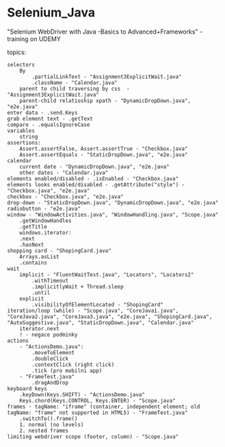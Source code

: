 # Selenium_Java
"Selenium WebDriver with Java -Basics to Advanced+Frameworks" - training on UDEMY

topics:

	selectors
		By
			.partialLinkText - "Assignment3ExplicitWait.java"
			.className - "Calendar.java"
		parent to child traversing by css  - "Assignment3ExplicitWait.java"
		parent-child relatioship xpath - "DynamicDropDown.java", "e2e.java"
	enter data - .send.Keys
	grab element text - .getText
	compare - .equalsIgnoreCase
	variables
		string
	assertions:
		Assert.assertFalse, Assert.assertTrue - "Checkbox.java" 
		Assert.assertEquals - "StaticDropDown.java", "e2e.java"
	calendar 
		current date - "DynamicDropDown.java", "e2e.java"
		other dates - "Calendar.java"
	elements enabled/disabled - .isEnabled - "Checkbox.java"
	elements looks enabled/disabled - .getAttribute("style") - "Checkbox.java", "e2e.java"
	checkbox - "Checkbox.java", "e2e.java"
	drop-down - "StaticDropDown.java", "DynamicDropDown.java", "e2e.java"
	radiobutton - "e2e.java"
	window - "WindowActivities.java", "WindowHandling.java", "Scope.java"
		.getWindowHandles
		.getTitle
		windows.iterator:
		.next
		.hasNext
	shopping card - "ShopingCard.java"
		Arrays.asList
		.contains
	wait
		implicit - "FluentWaitTest.java", "Locators", "Locators2"
			.withTimeout
			.implicitlyWait + Thread.sleep
			.until
		explicit 
			.visibilityOfElementLocated - "ShopingCard"
	iteration/loop (while) - "Scope.java", "CoreJava1.java", "CoreJava2.java", "CoreJava3.java", "e2e.java", "ShopingCard.java", "AutoSuggestive.java", "StaticDropDown.java", "Calendar.java"
		iterator.next 
		! - negace podminky
	actions 
		- "ActionsDemo.java":
			.moveToElement
			.doubleClick
			.contextClick (right click)
			.tick (pro mobilni app)
		- "FrameTest.java"
			.dragAndDrop 
	keyboard keys
		.keyDown(Keys.SHIFT) - "ActionsDemo.java"
		Keys.chord(Keys.CONTROL, Keys.ENTER) - "Scope.java"
	frames - tagName: "iframe" (container, independent element; old tagName: "frame" not supported in HTML5) - "FrameTest.java"
		.switchTo().frame()
		1. normal (no levels)
		2. nested frames
	limiting webdriver scope (footer, column) - "Scope.java"
	
